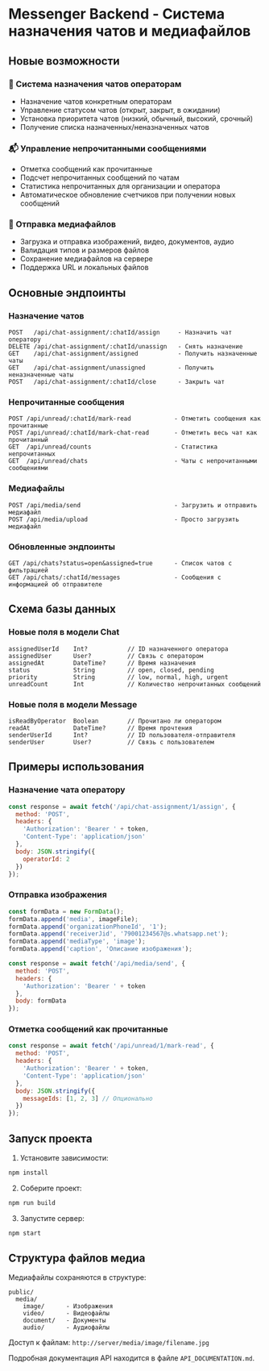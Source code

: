 # Messenger Backend - Система назначения чатов и медиафайлов

## Новые возможности

### 🎯 Система назначения чатов операторам
- Назначение чатов конкретным операторам
- Управление статусом чатов (открыт, закрыт, в ожидании)
- Установка приоритета чатов (низкий, обычный, высокий, срочный)
- Получение списка назначенных/неназначенных чатов

### 📬 Управление непрочитанными сообщениями
- Отметка сообщений как прочитанные
- Подсчет непрочитанных сообщений по чатам
- Статистика непрочитанных для организации и оператора
- Автоматическое обновление счетчиков при получении новых сообщений

### 📎 Отправка медиафайлов
- Загрузка и отправка изображений, видео, документов, аудио
- Валидация типов и размеров файлов
- Сохранение медиафайлов на сервере
- Поддержка URL и локальных файлов

## Основные эндпоинты

### Назначение чатов
```
POST   /api/chat-assignment/:chatId/assign     - Назначить чат оператору
DELETE /api/chat-assignment/:chatId/unassign   - Снять назначение
GET    /api/chat-assignment/assigned           - Получить назначенные чаты
GET    /api/chat-assignment/unassigned         - Получить неназначенные чаты
POST   /api/chat-assignment/:chatId/close      - Закрыть чат
```

### Непрочитанные сообщения
```
POST /api/unread/:chatId/mark-read            - Отметить сообщения как прочитанные
POST /api/unread/:chatId/mark-chat-read       - Отметить весь чат как прочитанный
GET  /api/unread/counts                       - Статистика непрочитанных
GET  /api/unread/chats                        - Чаты с непрочитанными сообщениями
```

### Медиафайлы
```
POST /api/media/send                          - Загрузить и отправить медиафайл
POST /api/media/upload                        - Просто загрузить медиафайл
```

### Обновленные эндпоинты
```
GET /api/chats?status=open&assigned=true      - Список чатов с фильтрацией
GET /api/chats/:chatId/messages               - Сообщения с информацией об отправителе
```

## Схема базы данных

### Новые поля в модели Chat
```prisma
assignedUserId    Int?           // ID назначенного оператора
assignedUser      User?          // Связь с оператором
assignedAt        DateTime?      // Время назначения
status            String         // open, closed, pending
priority          String         // low, normal, high, urgent  
unreadCount       Int            // Количество непрочитанных сообщений
```

### Новые поля в модели Message
```prisma
isReadByOperator  Boolean        // Прочитано ли оператором
readAt            DateTime?      // Время прочтения
senderUserId      Int?           // ID пользователя-отправителя
senderUser        User?          // Связь с пользователем
```

## Примеры использования

### Назначение чата оператору
```javascript
const response = await fetch('/api/chat-assignment/1/assign', {
  method: 'POST',
  headers: {
    'Authorization': 'Bearer ' + token,
    'Content-Type': 'application/json'
  },
  body: JSON.stringify({
    operatorId: 2
  })
});
```

### Отправка изображения
```javascript
const formData = new FormData();
formData.append('media', imageFile);
formData.append('organizationPhoneId', '1');
formData.append('receiverJid', '79001234567@s.whatsapp.net');
formData.append('mediaType', 'image');
formData.append('caption', 'Описание изображения');

const response = await fetch('/api/media/send', {
  method: 'POST',
  headers: {
    'Authorization': 'Bearer ' + token
  },
  body: formData
});
```

### Отметка сообщений как прочитанные
```javascript
const response = await fetch('/api/unread/1/mark-read', {
  method: 'POST',
  headers: {
    'Authorization': 'Bearer ' + token,
    'Content-Type': 'application/json'
  },
  body: JSON.stringify({
    messageIds: [1, 2, 3] // Опционально
  })
});
```

## Запуск проекта

1. Установите зависимости:
```bash
npm install
```

2. Соберите проект:
```bash
npm run build
```

3. Запустите сервер:
```bash
npm start
```

## Структура файлов медиа

Медиафайлы сохраняются в структуре:
```
public/
  media/
    image/      - Изображения
    video/      - Видеофайлы  
    document/   - Документы
    audio/      - Аудиофайлы
```

Доступ к файлам: `http://server/media/image/filename.jpg`

Подробная документация API находится в файле `API_DOCUMENTATION.md`.
